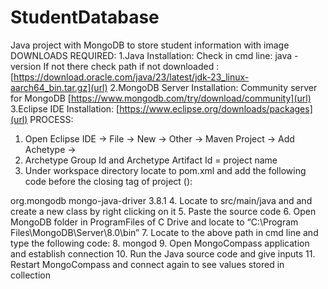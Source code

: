 # StudentDatabase
Java project with MongoDB to store student information with image 
DOWNLOADS REQUIRED:
1.Java Installation: 
Check in cmd line: java -version
If not there check path if not downloaded : [https://download.oracle.com/java/23/latest/jdk-23_linux-aarch64_bin.tar.gz](url)
2.MongoDB Server Installation: Community server for MongoDB [https://www.mongodb.com/try/download/community](url)
3.Eclipse IDE Installation: [https://www.eclipse.org/downloads/packages](url)
PROCESS:
1.	Open Eclipse IDE -> File -> New -> Other -> Maven Project -> Add Achetype -> 
2.	Archetype Group Id and Archetype Artifact Id = project name 
3.	Under workspace directory locate to pom.xml and add the following code before the closing tag of project (</project>): 
<dependencies>
  	<dependency>
  		<groupId>org.mongodb</groupId>
  		<artifactId>mongo-java-driver</artifactId>
  		<version>3.8.1</version>
  	</dependency>
  </dependencies>
4.	Locate to src/main/java and and create a new class by right clicking on it 
5.	Paste the source code
6.	Open MongoDB folder in ProgramFiles of C Drive and locate to “C:\Program Files\MongoDB\Server\8.0\bin”
7.	Locate to the above path in cmd line and type the following code:
8.	mongod
9.	Open MongoCompass application and establish connection
10.	Run the Java source code and give inputs
11.	Restart MongoCompass and connect again to see values stored in collection
